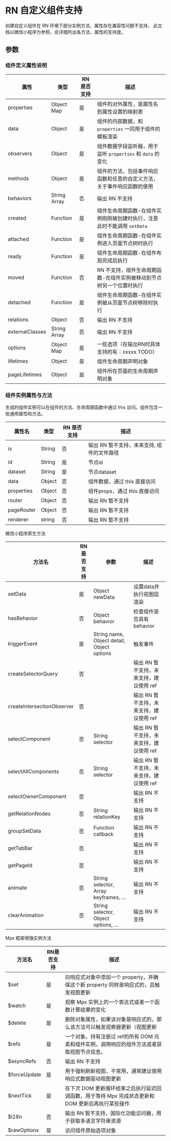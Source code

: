 # RN 自定义组件支持
创建自定义组件在 RN 环境下部分实例方法、属性存在兼容性问题不支持，
此文档以微信小程序为参照，会详细列出各方法、属性的支持度。

## 参数


### 组件定义属性说明

| 属性       | 类型             | RN 是否支持 | 描述                                       |
|------------|------------------|---------|------------------------------------------|
| properties | Object Map       | 是       | 组件的对外属性，是属性名到属性设置的映射表                    |
| data       | Object           | 是       | 组件的内部数据，和 `properties` 一同用于组件的模板渲染       |
| observers  | Object           | 是       | 组件数据字段监听器，用于监听 `properties` 和 `data` 的变化 |
| methods    | Object           | 是       | 组件的方法，包括事件响应函数和任意的自定义方法，关于事件响应函数的使用      |
| behaviors  | String Array     | 否       | 输出 RN 不支持                                |
| created    | Function         | 是       | 组件生命周期函数-在组件实例刚刚被创建时执行，注意此时不能调用 `setData` |
| attached   | Function         | 是       | 组件生命周期函数-在组件实例进入页面节点树时执行                 |
| ready      | Function         | 是       | 组件生命周期函数-在组件布局完成后执行                      |
| moved      | Function         | 否       | RN 不支持，组件生命周期函数-在组件实例被移动到节点树另一个位置时执行     |
| detached   | Function         | 是       | 组件生命周期函数-在组件实例被从页面节点树移除时执行               |
| relations  | Object           | 否       | 输出 RN 不支持                    |
| externalClasses | String Array | 否       | 输出 RN 不支持                    |
| options    | Object Map       | 是       | 一些选项（在输出RN时具体支持的有：xxxxx TODO）            |
| lifetimes  | Object           | 是       | 组件生命周期声明对象                               |
| pageLifetimes | Object       | 是       | 组件所在页面的生命周期声明对象                          |

### 组件实例属性与方法
生成的组件实例可以在组件的方法、生命周期函数中通过 this 访问。组件包含一些通用属性和方法。

| 属性名  | 类型     | RN 是否支持 | 描述                       |
|--------|----------|---------|--------------------------|
| is     | String   | 否       | 输出 RN 暂不支持，未来支持, 组件的文件路径 |
| id     | String   | 是       | 节点id                     |
| dataset| String   | 是       | 节点dataset                |
| data   | Object   | 否       | 组件数据，通过 this 直接访问        |
| properties | Object | 否       | 组件props，通过 this 直接访问     |
| router | Object   | 否       | 输出 RN 暂不支持               |
| pageRouter | Object | 否       | 输出 RN 暂不支持               |
| renderer | string | 否       | 输出 RN 暂不支持               |

微信小程序原生方法

| 方法名               | RN是否支持 | 参数                                      | 描述                       |
|---------------------|--------|-------------------------------------------|--------------------------|
| setData             | 是      | Object newData                            | 设置data并执行视图层渲染           |
| hasBehavior         | 否      | Object behavior                           | 检查组件是否具有 behavior        |
| triggerEvent        | 是      | String name, Object detail, Object options| 触发事件                     |
| createSelectorQuery| 否      |                                           | 输出 RN 暂不支持，未来支持，建议使用 ref |
| createIntersectionObserver| 否      |                                           | 输出 RN 暂不支持，未来支持，建议使用 ref       |
| selectComponent     | 否      | String selector                          | 输出 RN 暂不支持，未来支持，建议使用 ref       |
| selectAllComponents| 否      | String selector                          | 输出 RN 暂不支持，未来支持，建议使用 ref       |
| selectOwnerComponent| 否      |                                           | 输出 RN 不支持                |
| getRelationNodes    | 否      | String relationKey                        | 输出 RN 不支持                |
| groupSetData        | 否      | Function callback                         | 输出 RN 不支持                |
| getTabBar           | 否      |                                           | 输出 RN 不支持                |
| getPageId           | 否      |                                           | 输出 RN 不支持                |
| animate             | 否      | String selector, Array keyframes, ...     | 输出 RN 不支持                |
| clearAnimation      | 否      | String selector, Object options, ...      | 输出 RN 不支持                |

Mpx 框架增强实例方法

| 方法名               | RN是否支持 | 描述                                                 |
|---------------------|--------|-----------------------------------------------------|
| $set             | 是      | 向响应式对象中添加一个 property，并确保这个新 property 同样是响应式的，且触发视图更新       |
| $watch         | 是      | 观察 Mpx 实例上的一个表达式或者一个函数计算结果的变化                               |
| $delete        | 是      | 删除对象属性，如果该对象是响应式的，那么该方法可以触发观察器更新（视图更新 | watch回调）             |
| $refs        | 是      | 一个对象，持有注册过 ref的所有 DOM 元素和组件实例，调用响应的组件方法或者获取视图节点信息。 |
| $asyncRefs        | 否      | 输出 RN 不支持                    |
| $forceUpdate        | 是      | 用于强制刷新视图，不常用，通常建议使用响应式数据驱动视图更新                            |
| $nextTick        | 是      | 在下次 DOM 更新循环结束之后执行延迟回调函数，用于等待 Mpx 完成状态更新和 DOM 更新后再执行某些操作 |
| $i18n        | 否      | 输出 RN 暂不支持，国际化功能访问器，用于获取多语言字符串资源                                            |
| $rawOptions        | 是      | 访问组件原始选项对象                                      |
